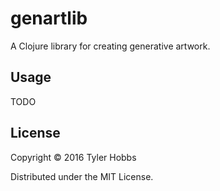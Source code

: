 # genartlib

A Clojure library for creating generative artwork.

## Usage

TODO

## License

Copyright © 2016 Tyler Hobbs

Distributed under the MIT License.
